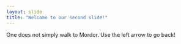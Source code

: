 ```yaml
---
layout: slide
title: "Welcome to our second slide!"
---
```

One does not simply walk to Mordor.
Use the left arrow to go back!
